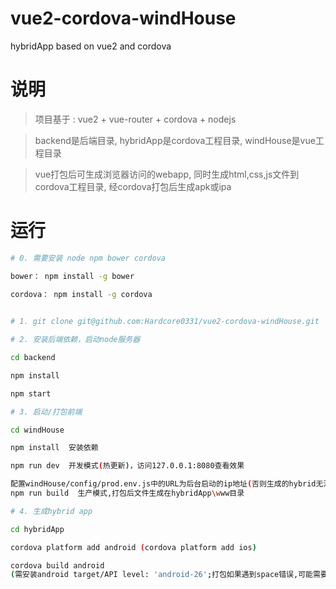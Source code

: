 # vue2-cordova-windHouse
hybridApp based on vue2 and cordova

# 说明 
> 项目基于 : vue2 + vue-router + cordova + nodejs

> backend是后端目录, hybridApp是cordova工程目录, windHouse是vue工程目录

> vue打包后可生成浏览器访问的webapp, 同时生成html,css,js文件到cordova工程目录, 经cordova打包后生成apk或ipa


# 运行
``` bash
# 0. 需要安装 node npm bower cordova

bower： npm install -g bower

cordova： npm install -g cordova
  

# 1. git clone git@github.com:Hardcore0331/vue2-cordova-windHouse.git

# 2. 安装后端依赖，启动node服务器

cd backend

npm install

npm start

# 3. 启动/打包前端

cd windHouse

npm install  安装依赖

npm run dev  开发模式(热更新)，访问127.0.0.1:8080查看效果

配置windHouse/config/prod.env.js中的URL为后台启动的ip地址(否则生成的hybrid无法连接后台)
npm run build  生产模式,打包后文件生成在hybridApp\www目录

# 4. 生成hybrid app

cd hybridApp

cordova platform add android (cordova platform add ios)

cordova build android 
(需安装android target/API level: 'android-26';打包如果遇到space错误,可能需要增加环境变量_JAVA_OPTIONS,值为-Xmx512M)

```